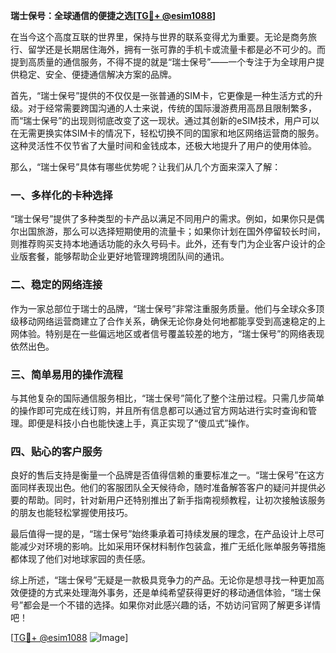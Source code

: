 **瑞士保号：全球通信的便捷之选[[TG💪+ @esim1088](https://t.me/s/esim1088)]**

在当今这个高度互联的世界里，保持与世界的联系变得尤为重要。无论是商务旅行、留学还是长期居住海外，拥有一张可靠的手机卡或流量卡都是必不可少的。而提到高质量的通信服务，不得不提的就是“瑞士保号”——一个专注于为全球用户提供稳定、安全、便捷通信解决方案的品牌。

首先，“瑞士保号”提供的不仅仅是一张普通的SIM卡，它更像是一种生活方式的升级。对于经常需要跨国沟通的人士来说，传统的国际漫游费用高昂且限制繁多，而“瑞士保号”的出现则彻底改变了这一现状。通过其创新的eSIM技术，用户可以在无需更换实体SIM卡的情况下，轻松切换不同的国家和地区网络运营商的服务。这种灵活性不仅节省了大量时间和金钱成本，还极大地提升了用户的使用体验。

那么，“瑞士保号”具体有哪些优势呢？让我们从几个方面来深入了解：

### **一、多样化的卡种选择**
“瑞士保号”提供了多种类型的卡产品以满足不同用户的需求。例如，如果你只是偶尔出国旅游，那么可以选择短期使用的流量卡；如果你计划在国外停留较长时间，则推荐购买支持本地通话功能的永久号码卡。此外，还有专门为企业客户设计的企业版套餐，能够帮助企业更好地管理跨境团队间的通讯。

### **二、稳定的网络连接**
作为一家总部位于瑞士的品牌，“瑞士保号”非常注重服务质量。他们与全球众多顶级移动网络运营商建立了合作关系，确保无论你身处何地都能享受到高速稳定的上网体验。特别是在一些偏远地区或者信号覆盖较差的地方，“瑞士保号”的网络表现依然出色。

### **三、简单易用的操作流程**
与其他复杂的国际通信服务相比，“瑞士保号”简化了整个注册过程。只需几步简单的操作即可完成在线订购，并且所有信息都可以通过官方网站进行实时查询和管理。即便是科技小白也能快速上手，真正实现了“傻瓜式”操作。

### **四、贴心的客户服务**
良好的售后支持是衡量一个品牌是否值得信赖的重要标准之一。“瑞士保号”在这方面同样表现出色。他们的客服团队全天候待命，随时准备解答客户的疑问并提供必要的帮助。同时，针对新用户还特别推出了新手指南视频教程，让初次接触该服务的朋友也能轻松掌握使用技巧。

最后值得一提的是，“瑞士保号”始终秉承着可持续发展的理念，在产品设计上尽可能减少对环境的影响。比如采用环保材料制作包装盒，推广无纸化账单服务等措施都体现了他们对地球家园的责任感。

综上所述，“瑞士保号”无疑是一款极具竞争力的产品。无论你是想寻找一种更加高效便捷的方式来处理海外事务，还是单纯希望获得更好的移动通信体验，“瑞士保号”都会是一个不错的选择。如果你对此感兴趣的话，不妨访问官网了解更多详情吧！

[[TG💪+ @esim1088](https://t.me/s/esim1088) ![Image](https://i.postimg.cc/4NQfJmqS/Snipaste-2025-05-13-00-14-12.png)]